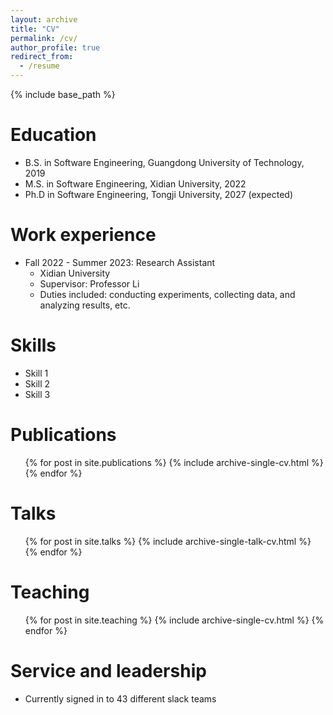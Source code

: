 ```yaml
---
layout: archive
title: "CV"
permalink: /cv/
author_profile: true
redirect_from:
  - /resume
---
```


{% include base_path %}

Education
======
* B.S. in Software Engineering, Guangdong University of Technology, 2019
* M.S. in Software Engineering, Xidian University, 2022
* Ph.D in Software Engineering, Tongji University, 2027 (expected)

Work experience
======
* Fall 2022 - Summer 2023: Research Assistant
  * Xidian University
  * Supervisor: Professor Li
  * Duties included: conducting experiments, collecting data, and analyzing results, etc.

  
Skills
======
* Skill 1
* Skill 2
* Skill 3

Publications
======
  <ul>{% for post in site.publications %}
    {% include archive-single-cv.html %}
  {% endfor %}</ul>
  
Talks
======
  <ul>{% for post in site.talks %}
    {% include archive-single-talk-cv.html %}
  {% endfor %}</ul>
  
Teaching
======
  <ul>{% for post in site.teaching %}
    {% include archive-single-cv.html %}
  {% endfor %}</ul>
  
Service and leadership
======
* Currently signed in to 43 different slack teams
